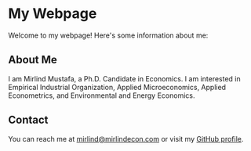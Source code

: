# My Webpage

Welcome to my webpage! Here's some information about me:

## About Me

I am Mirlind Mustafa, a Ph.D. Candidate in Economics. I am interested in Empirical Industrial Organization, Applied Microeconomics, Applied Econometrics, and Environmental and Energy Economics.



## Contact

You can reach me at [mirlind@mirlindecon.com](mailto:mirlind@mirlindecon.com) or visit my [GitHub profile](https://mmecon.github.io).
